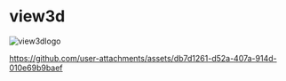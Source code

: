 # view3d

![view3dlogo](https://github.com/user-attachments/assets/4ce564c3-1f50-4789-bda0-3c68177d8dc9)
<br>

https://github.com/user-attachments/assets/db7d1261-d52a-407a-914d-010e69b9baef
